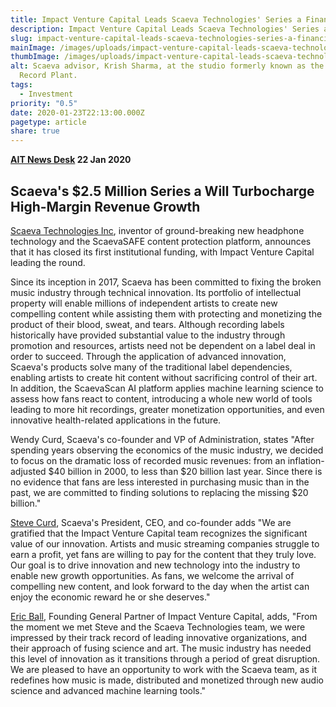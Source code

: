 ```yaml
---
title: Impact Venture Capital Leads Scaeva Technologies' Series a Financing
description: Impact Venture Capital Leads Scaeva Technologies' Series a Financing
slug: impact-venture-capital-leads-scaeva-technologies-series-a-financing
mainImage: /images/uploads/impact-venture-capital-leads-scaeva-technologies-series-a-financing-featured.jpg
thumbImage: /images/uploads/impact-venture-capital-leads-scaeva-technologies-series-a-financing-thumb.jpg
alt: Scaeva advisor, Krish Sharma, at the studio formerly known as the Sausalito
  Record Plant.
tags:
  - Investment
priority: "0.5"
date: 2020-01-23T22:13:00.000Z
pagetype: article
share: true
---
```

**[AIT News Desk](https://www.aithority.com/author/ait-news-desk/)  22 Jan 2020** 

## Scaeva's $2.5 Million Series a Will Turbocharge High-Margin Revenue Growth

[Scaeva Technologies Inc](https://scaevatech.com/), inventor of ground-breaking new headphone technology and the ScaevaSAFE content protection platform, announces that it has closed its first institutional funding, with Impact Venture Capital leading the round.

Since its inception in 2017, Scaeva has been committed to fixing the broken music industry through technical innovation.  Its portfolio of intellectual property will enable millions of independent artists to create new compelling content while assisting them with protecting and monetizing the product of their blood, sweat, and tears. Although recording labels historically have provided substantial value to the industry through promotion and resources, artists need not be dependent on a label deal in order to succeed.  Through the application of advanced innovation, Scaeva's products solve many of the traditional label dependencies, enabling artists to create hit content without sacrificing control of their art. In addition, the ScaevaScan AI platform applies machine learning science to assess how fans react to content, introducing a whole new world of tools leading to more hit recordings, greater monetization opportunities, and even innovative health-related applications in the future.

Wendy Curd, Scaeva's co-founder and VP of Administration, states "After spending years observing the economics of the music industry, we decided to focus on the dramatic loss of recorded music revenues: from an inflation-adjusted $40 billion in 2000, to less than $20 billion last year. Since there is no evidence that fans are less interested in purchasing music than in the past, we are committed to finding solutions to replacing the missing $20 billion."

[Steve Curd](https://www.linkedin.com/in/stevecurd/), Scaeva's President, CEO, and co-founder adds "We are gratified that the Impact Venture Capital team recognizes the significant value of our innovation.  Artists and music streaming companies struggle to earn a profit, yet fans are willing to pay for the content that they truly love.  Our goal is to drive innovation and new technology into the industry to enable new growth opportunities.  As fans, we welcome the arrival of compelling new content, and look forward to the day when the artist can enjoy the economic reward he or she deserves."

[Eric Ball](https://www.linkedin.com/in/eric-ball-ba688b3/), Founding General Partner of Impact Venture Capital, adds, "From the moment we met Steve and the Scaeva Technologies team, we were impressed by their track record of leading innovative organizations, and their approach of fusing science and art.  The music industry has needed this level of innovation as it transitions through a period of great disruption. We are pleased to have an opportunity to work with the Scaeva team, as it redefines how music is made, distributed and monetized through new audio science and advanced machine learning tools."